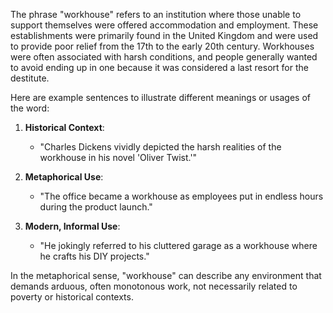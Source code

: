 The phrase "workhouse" refers to an institution where those unable to support themselves were offered accommodation and employment. These establishments were primarily found in the United Kingdom and were used to provide poor relief from the 17th to the early 20th century. Workhouses were often associated with harsh conditions, and people generally wanted to avoid ending up in one because it was considered a last resort for the destitute.

Here are example sentences to illustrate different meanings or usages of the word:

1. **Historical Context**: 
    - "Charles Dickens vividly depicted the harsh realities of the workhouse in his novel 'Oliver Twist.'"
   
2. **Metaphorical Use**:
    - "The office became a workhouse as employees put in endless hours during the product launch."

3. **Modern, Informal Use**: 
    - "He jokingly referred to his cluttered garage as a workhouse where he crafts his DIY projects."

In the metaphorical sense, "workhouse" can describe any environment that demands arduous, often monotonous work, not necessarily related to poverty or historical contexts.